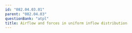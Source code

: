 ```yaml
---
id: "082.04.03.01"
parent: "082.04.03"
questionBank: "atpl"
title: Airflow and forces in uniform inflow distribution
---
```

